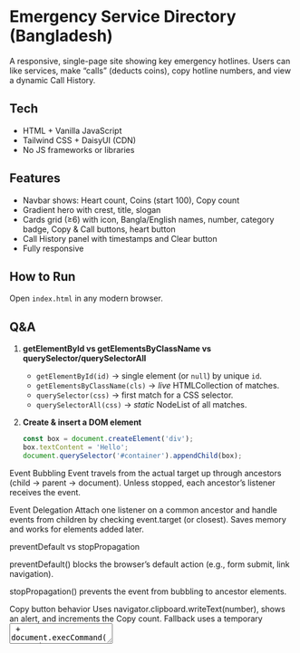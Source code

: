 # Emergency Service Directory (Bangladesh)

A responsive, single-page site showing key emergency hotlines. Users can like services, make “calls” (deducts coins), copy hotline numbers, and view a dynamic Call History.

## Tech
- HTML + Vanilla JavaScript
- Tailwind CSS + DaisyUI (CDN)
- No JS frameworks or libraries

## Features
- Navbar shows: Heart count, Coins (start 100), Copy count
- Gradient hero with crest, title, slogan
- Cards grid (≥6) with icon, Bangla/English names, number, category badge, Copy & Call buttons, heart button
- Call History panel with timestamps and Clear button
- Fully responsive

## How to Run
Open `index.html` in any modern browser.

## Q&A
1. **getElementById vs getElementsByClassName vs querySelector/querySelectorAll**  
   - `getElementById(id)` → single element (or `null`) by unique `id`.  
   - `getElementsByClassName(cls)` → *live* HTMLCollection of matches.  
   - `querySelector(css)` → first match for a CSS selector.  
   - `querySelectorAll(css)` → *static* NodeList of all matches.

2. **Create & insert a DOM element**  
   ```js
   const box = document.createElement('div');
   box.textContent = 'Hello';
   document.querySelector('#container').appendChild(box);

Event Bubbling
Event travels from the actual target up through ancestors (child → parent → document). Unless stopped, each ancestor’s listener receives the event.

Event Delegation
Attach one listener on a common ancestor and handle events from children by checking event.target (or closest). Saves memory and works for elements added later.

preventDefault vs stopPropagation

preventDefault() blocks the browser’s default action (e.g., form submit, link navigation).

stopPropagation() prevents the event from bubbling to ancestor elements.

Copy button behavior
Uses navigator.clipboard.writeText(number), shows an alert, and increments the Copy count. Fallback uses a temporary <textarea> + document.execCommand('copy').

Timestamp in history
Uses new Date().toLocaleString() with hours, minutes, seconds and date.